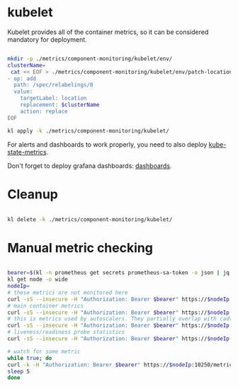 
# kubelet

Kubelet provides all of the container metrics,
so it can be considered mandatory for deployment.

```bash

mkdir -p ./metrics/component-monitoring/kubelet/env/
clusterName=
 cat << EOF > ./metrics/component-monitoring/kubelet/env/patch-location-tag.yaml
- op: add
  path: /spec/relabelings/0
  value:
    targetLabel: location
    replacement: $clusterName
    action: replace
EOF

kl apply -k ./metrics/component-monitoring/kubelet/

```

For alerts and dashboards to work properly,
you need to also deploy [kube-state-metrics](../../../kube-state-metrics/readme.md).

Don't forget to deploy grafana dashboards: [dashboards](./dashboards/readme.md).

# Cleanup

```bash

kl delete -k ./metrics/component-monitoring/kubelet/

```

# Manual metric checking

```bash

bearer=$(kl -n prometheus get secrets prometheus-sa-token -o json | jq -r '.data.token' | base64 -d)
kl get node -o wide
nodeIp=
# these metrics are not monitored here
curl -sS --insecure -H "Authorization: Bearer $bearer" https://$nodeIp:10250/metrics > ./kubelet-metrics.log
# main container metrics
curl -sS --insecure -H "Authorization: Bearer $bearer" https://$nodeIp:10250/metrics/cadvisor > ./kubelet-cadvisor.log
# this is metrics used by autoscalers. They partially overlap with cadvisor metrics but there are less labels
curl -sS --insecure -H "Authorization: Bearer $bearer" https://$nodeIp:10250/metrics/resource > ./kubelet-metrics-resource.log
# liveness/readiness probe statistics
curl -sS --insecure -H "Authorization: Bearer $bearer" https://$nodeIp:10250/metrics/probes > ./kubelet-probes.log

# watch for some metric
while true; do
curl -k -H "Authorization: Bearer $bearer" https://$nodeIp:10250/metrics/cadvisor | grep immich-postgresql-0 | grep container_fs_writes_bytes_total | grep container=\"postgresql\" | sed "s/^/$(date +%H-%M-%S) /" >> ./cadvisor.log
sleep 5
done

```
